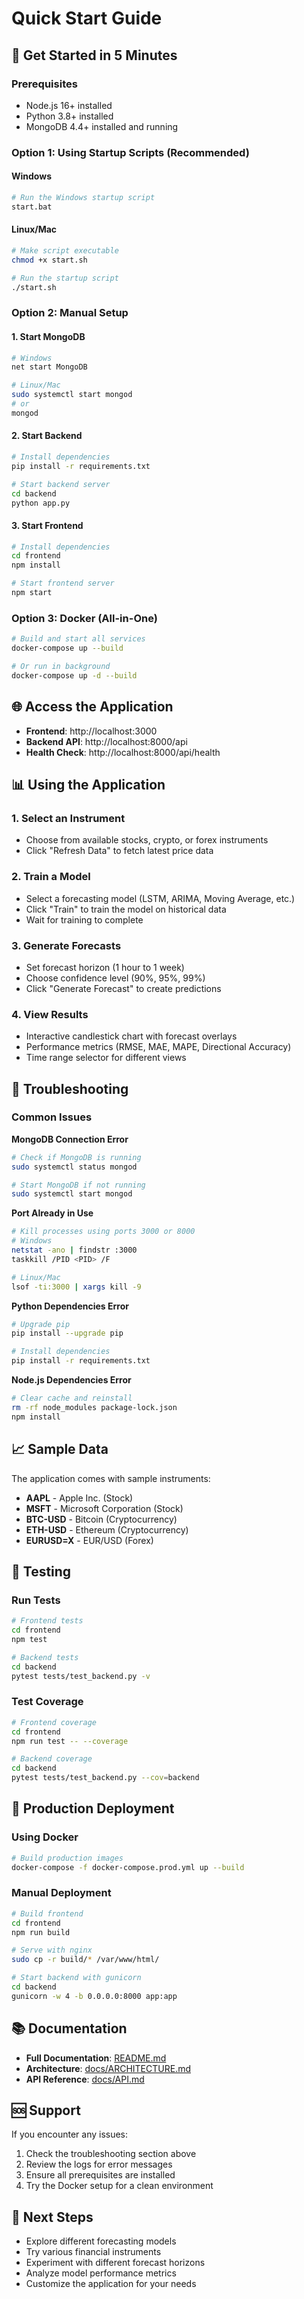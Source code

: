 # Quick Start Guide

## 🚀 Get Started in 5 Minutes

### Prerequisites
- Node.js 16+ installed
- Python 3.8+ installed
- MongoDB 4.4+ installed and running

### Option 1: Using Startup Scripts (Recommended)

#### Windows
```bash
# Run the Windows startup script
start.bat
```

#### Linux/Mac
```bash
# Make script executable
chmod +x start.sh

# Run the startup script
./start.sh
```

### Option 2: Manual Setup

#### 1. Start MongoDB
```bash
# Windows
net start MongoDB

# Linux/Mac
sudo systemctl start mongod
# or
mongod
```

#### 2. Start Backend
```bash
# Install dependencies
pip install -r requirements.txt

# Start backend server
cd backend
python app.py
```

#### 3. Start Frontend
```bash
# Install dependencies
cd frontend
npm install

# Start frontend server
npm start
```

### Option 3: Docker (All-in-One)

```bash
# Build and start all services
docker-compose up --build

# Or run in background
docker-compose up -d --build
```

## 🌐 Access the Application

- **Frontend**: http://localhost:3000
- **Backend API**: http://localhost:8000/api
- **Health Check**: http://localhost:8000/api/health

## 📊 Using the Application

### 1. Select an Instrument
- Choose from available stocks, crypto, or forex instruments
- Click "Refresh Data" to fetch latest price data

### 2. Train a Model
- Select a forecasting model (LSTM, ARIMA, Moving Average, etc.)
- Click "Train" to train the model on historical data
- Wait for training to complete

### 3. Generate Forecasts
- Set forecast horizon (1 hour to 1 week)
- Choose confidence level (90%, 95%, 99%)
- Click "Generate Forecast" to create predictions

### 4. View Results
- Interactive candlestick chart with forecast overlays
- Performance metrics (RMSE, MAE, MAPE, Directional Accuracy)
- Time range selector for different views

## 🔧 Troubleshooting

### Common Issues

**MongoDB Connection Error**
```bash
# Check if MongoDB is running
sudo systemctl status mongod

# Start MongoDB if not running
sudo systemctl start mongod
```

**Port Already in Use**
```bash
# Kill processes using ports 3000 or 8000
# Windows
netstat -ano | findstr :3000
taskkill /PID <PID> /F

# Linux/Mac
lsof -ti:3000 | xargs kill -9
```

**Python Dependencies Error**
```bash
# Upgrade pip
pip install --upgrade pip

# Install dependencies
pip install -r requirements.txt
```

**Node.js Dependencies Error**
```bash
# Clear cache and reinstall
rm -rf node_modules package-lock.json
npm install
```

## 📈 Sample Data

The application comes with sample instruments:
- **AAPL** - Apple Inc. (Stock)
- **MSFT** - Microsoft Corporation (Stock)
- **BTC-USD** - Bitcoin (Cryptocurrency)
- **ETH-USD** - Ethereum (Cryptocurrency)
- **EURUSD=X** - EUR/USD (Forex)

## 🧪 Testing

### Run Tests
```bash
# Frontend tests
cd frontend
npm test

# Backend tests
cd backend
pytest tests/test_backend.py -v
```

### Test Coverage
```bash
# Frontend coverage
cd frontend
npm run test -- --coverage

# Backend coverage
cd backend
pytest tests/test_backend.py --cov=backend
```

## 🚀 Production Deployment

### Using Docker
```bash
# Build production images
docker-compose -f docker-compose.prod.yml up --build
```

### Manual Deployment
```bash
# Build frontend
cd frontend
npm run build

# Serve with nginx
sudo cp -r build/* /var/www/html/

# Start backend with gunicorn
cd backend
gunicorn -w 4 -b 0.0.0.0:8000 app:app
```

## 📚 Documentation

- **Full Documentation**: [README.md](README.md)
- **Architecture**: [docs/ARCHITECTURE.md](docs/ARCHITECTURE.md)
- **API Reference**: [docs/API.md](docs/API.md)

## 🆘 Support

If you encounter any issues:
1. Check the troubleshooting section above
2. Review the logs for error messages
3. Ensure all prerequisites are installed
4. Try the Docker setup for a clean environment

## 🎯 Next Steps

- Explore different forecasting models
- Try various financial instruments
- Experiment with different forecast horizons
- Analyze model performance metrics
- Customize the application for your needs